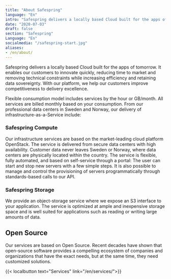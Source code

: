 ```yaml
---
title: "About Safespring"
language: "En"
intro: "Safespring delivers a locally based Cloud built for the apps of tomorrow."
date: "2020-07-03"
draft: false
section: "Safespring"
Language: "En"
socialmedia: "/safespring-start.jpg"
aliases:
- /en/about/
---
```

<div class="ingress"><p>Safespring delivers a locally based Cloud built for the apps of tomorrow. It enables our customers to innovate quickly, reducing time to market and removing technical constraints while increasing efficiency and retaining data sovereignty. With our platform, we help our customers improve competitiveness to delivery excellence.</p></div>
<p>Flexible consumption model includes services by the hour or GB/month. All services are billed monthly based on your consumption. From our professional data centers in Sweden and Norway, our delivery of infrastructure-as-a-Service include:</p>

### Safespring Compute
Our infrastructure services are based on the market-leading cloud platform OpenStack. The service is delivered from secure data centers with high availability. Customer data never leaves Sweden or Norway, where data centers are physically located within the country. The service is flexible, fully automated, and based on self-service through a portal: The user can start and stop new servers with a few simple steps. It is also possible to manage and control the provisioning of servers programmatically through standards-based calls to our API.

### Safespring Storage
We provide an object-storage service where we expose an S3 interface to your application. The service is optimized at ample and inexpensive storage space and is well suited for applications such as reading or writing large amounts of data.

## Open Source
Our services are based on Open Source. Recent decades have shown that open-source software provides a compelling ecosystem of companies and organizations that have the exact needs, but at the same time, they need customized solutions.

{{< localbutton text="Services" link="/en/services/">}}
